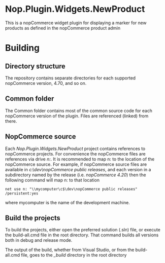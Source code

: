 # Nop.Plugin.Widgets.NewProduct
This is a nopCommerce widget plugin for displaying a marker for new products as defined in the nopCommerce
product admin

# Building
## Directory structure
The repository contains separate directories for each supported nopCommerce version, 4.70, and so on.

## Common folder
The Common folder contains most of the common source code for each nopCommerce version of the plugin. Files are referenced (linked) from there.

## NopCommerce source
Each *Nop.Plugin.Widgets.NewProduct* project contains references to nopCommerce projects. For convenience the nopCommerce files are references via drive *n:*. It is recommended to map n: to the location of the nopCommerce source. For example, if nopCommerce source files are available in *c:\dev\nopCommerce public releases*, and each version in a subdirectory named by the release (i.e. *nopCommerce 4.20*) then the following command will map n: to that location

    net use n: "\\mycomputer\c$\dev\nopCommerce public releases" /persistent:yes

where mycomputer is the name of the development machine.
 
 ## Build the projects
 To build the projects, either open the preferred solution (.sln) file, or execute the build-all.cmd file in the root directory. That command builds all versions both in debug and release mode.

The output of the build, whether from Visual Studio, or from the build-all.cmd file, goes to the *_build* directory in the root directory
